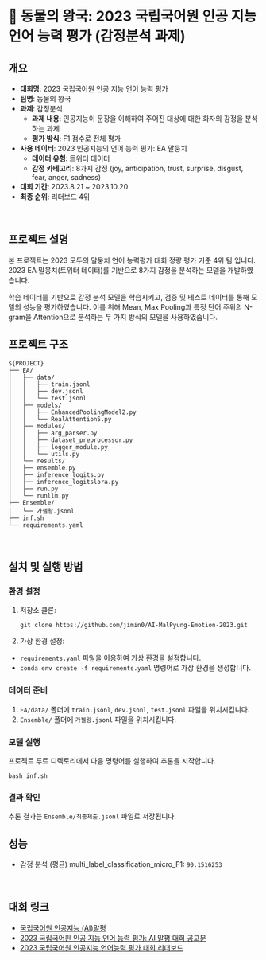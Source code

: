 # 🐯 동물의 왕국: 2023 국립국어원 인공 지능 언어 능력 평가 (감정분석 과제)

## 개요
- **대회명**: 2023 국립국어원 인공 지능 언어 능력 평가
- **팀명**: 동물의 왕국
- **과제**: 감정분석
  - **과제 내용**: 인공지능이 문장을 이해하여 주어진 대상에 대한 화자의 감정을 분석하는 과제
  - **평가 방식**: F1 점수로 전체 평가
- **사용 데이터**: 2023 인공지능의 언어 능력 평가: EA 말뭉치
  - **데이터 유형**: 트위터 데이터
  - **감정 카테고리**: 8가지 감정 (joy, anticipation, trust, surprise, disgust, fear, anger, sadness)
- **대회 기간**: 2023.8.21 ~ 2023.10.20
- **최종 순위**: 리더보드 4위

<br>


## 프로젝트 설명
 본 프로젝트는 2023 모두의 말뭉치 언어 능력평가 대회 정량 평가 기준 4위 팀 입니다. 2023 EA 말뭉치(트위터 데이터)를 기반으로 8가지 감정을 분석하는 모델을 개발하였습니다. 

 학습 데이터를 기반으로 감정 분석 모델을 학습시키고, 검증 및 테스트 데이터를 통해 모델의 성능을 평가하였습니다. 이를 위해 Mean, Max Pooling과 특정 단어 주위의 N-gram을 Attention으로 분석하는 두 가지 방식의 모델을 사용하였습니다.



## 프로젝트 구조
```
${PROJECT}
├── EA/
│   ├── data/
│   │   ├── train.jsonl
│   │   ├── dev.jsonl
│   │   └── test.jsonl
│   ├── models/
│   │   ├── EnhancedPoolingModel2.py
│   │   └── RealAttention5.py
│   ├── modules/
│   │   ├── arg_parser.py
│   │   ├── dataset_preprocessor.py
│   │   ├── logger_module.py
│   │   └── utils.py
│   └── results/
│   ├── ensemble.py
│   ├── inference_logits.py
│   ├── inference_logitslora.py
│   ├── run.py
│   └── runllm.py
├── Ensemble/
│   └── 가젤왕.jsonl
├── inf.sh
└── requirements.yaml
```

<br>

## 설치 및 실행 방법

### 환경 설정
1. 저장소 클론:
   ```
   git clone https://github.com/jimin0/AI-MalPyung-Emotion-2023.git
   ```

2. 가상 환경 설정:
  -  `requirements.yaml` 파일을 이용하여 가상 환경을 설정합니다.
  - ```conda env create -f requirements.yaml``` 명령어로 가상 환경을 생성합니다.

### 데이터 준비
1. `EA/data/` 폴더에 `train.jsonl`, `dev.jsonl`, `test.jsonl` 파일을 위치시킵니다.
2. `Ensemble/` 폴더에 `가젤왕.jsonl` 파일을 위치시킵니다.

### 모델 실행
프로젝트 루트 디렉토리에서 다음 명령어를 실행하여 추론을 시작합니다.
```
bash inf.sh
```

### 결과 확인
추론 결과는 `Ensemble/최종제출.jsonl` 파일로 저장됩니다.



## 성능
- 감정 분석 (평균) multi_label_classification_micro_F1: `90.1516253`


<br>

## 대회 링크
- [국립국어원 인공지능 (AI)말평](https://kli.korean.go.kr/benchmark)
- [2023 국립국어원 인공 지능 언어 능력 평가: AI 말평 대회 공고문](https://kli.korean.go.kr/benchmark/taskBoardsOrdtm/boardsOrdtm/noticeView.do?page=1&recordId=44&boardOrdtmId=&base.condition=boardOrdtm.title&base.keyword=&size=10)
- [2023 국립국어원 인공지능 언어능력 평가 대회 리더보드](https://kli.korean.go.kr/benchmark/taskOrdtm/taskLeaderBoard.do?taskOrdtmId=103&clCd=END_TASK&subMenuId=sub04)
